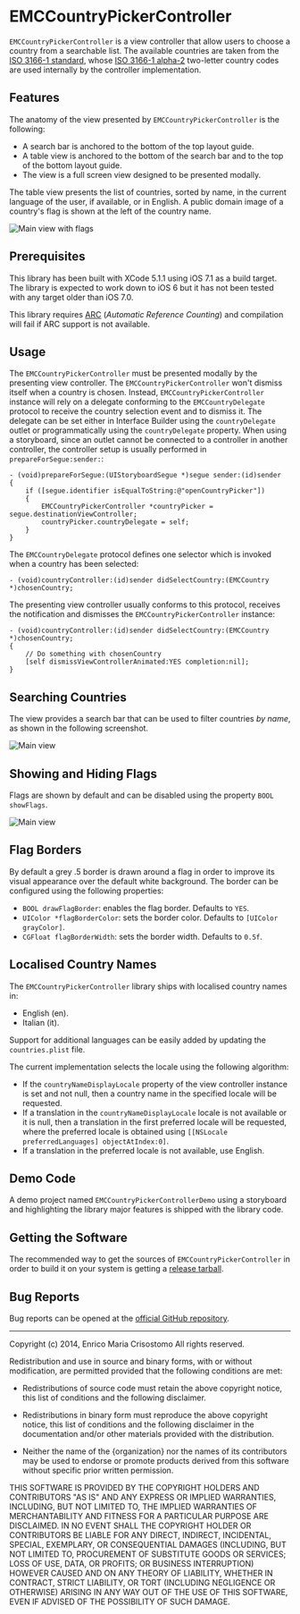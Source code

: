 EMCCountryPickerController
==========================

`EMCCountryPickerController` is a view controller that allow users to choose
a country from a searchable list.  The available countries are taken from the
[ISO 3166-1 standard][iso3166], whose [ISO 3166-1 alpha-2][iso31662] two-letter
country codes are used internally by the controller implementation.

[iso3166]: http://en.wikipedia.org/wiki/ISO_3166
[iso31662]: http://en.wikipedia.org/wiki/ISO_3166-1_alpha-2

Features
--------

The anatomy of the view presented by `EMCCountryPickerController` is the
following:

  * A search bar is anchored to the bottom of the top layout guide.
  * A table view is anchored to the bottom of the search bar and to the top of
    the bottom layout guide.
  * The view is a full screen view designed to be presented modally.

The table view presents the list of countries, sorted by name, in the current
language of the user, if available, or in English.  A public domain image of
a country's flag is shown at the left of the country name.

![Main view with flags](/Screenshots/main-view-with-flags.png "Main View with Flags")

Prerequisites
-------------

This library has been built with XCode 5.1.1 using iOS 7.1 as a build target.
The library is expected to work down to iOS 6 but it has not been tested with
any target older than iOS 7.0.

This library requires [ARC][arc] (_Automatic Reference Counting_) and
compilation will fail if ARC support is not available.

[arc]: http://en.wikipedia.org/wiki/Automatic_Reference_Counting

Usage
-----

The `EMCCountryPickerController` must be presented modally by the presenting
view controller.  The `EMCCountryPickerController` won't dismiss itself when a
country is chosen.  Instead, `EMCCountryPickerController` instance will rely on
a delegate conforming to the `EMCCountryDelegate` protocol to receive the
country selection event and to dismiss it.  The delegate can be set either in
Interface Builder using the `countryDelegate` outlet or programmatically using
the `countryDelegate` property.  When using a storyboard, since an outlet
cannot be connected to a controller in another controller, the controller setup
is usually performed in `prepareForSegue:sender:`:

```
- (void)prepareForSegue:(UIStoryboardSegue *)segue sender:(id)sender
{
    if ([segue.identifier isEqualToString:@"openCountryPicker"])
    {
        EMCCountryPickerController *countryPicker = segue.destinationViewController;
        countryPicker.countryDelegate = self;
    }
}
```

The `EMCCountryDelegate` protocol defines one selector which is invoked when a
country has been selected:

```
- (void)countryController:(id)sender didSelectCountry:(EMCCountry *)chosenCountry;
```

The presenting view controller usually conforms to this protocol, receives the
notification and dismisses the `EMCCountryPickerController` instance:

```
- (void)countryController:(id)sender didSelectCountry:(EMCCountry *)chosenCountry;
{
    // Do something with chosenCountry
    [self dismissViewControllerAnimated:YES completion:nil];
}
```

Searching Countries
-------------------

The view provides a search bar that can be used to filter countries _by name_,
as shown in the following screenshot.

![Main view](/Screenshots/main-view-search.png "Main View - Search")

Showing and Hiding Flags
------------------------

Flags are shown by default and can be disabled using the property
`BOOL showFlags`.

![Main view](/Screenshots/main-view.png "Main View")

Flag Borders
------------

By default a grey .5 border is drawn around a flag in order to improve its
visual appearance over the default white background.  The border can be
configured using the following properties:

  * `BOOL drawFlagBorder`: enables the flag border. Defaults to `YES`.
  * `UIColor *flagBorderColor`: sets the border color. Defaults to
    `[UIColor grayColor]`.
  * `CGFloat flagBorderWidth`: sets the border width. Defaults to `0.5f`.

Localised Country Names
-----------------------

The `EMCCountryPickerController` library ships with localised country names in:

  * English (en).
  * Italian (it).

Support for additional languages can be easily added by updating the
`countries.plist` file.

The current implementation selects the locale using the following algorithm:

  * If the `countryNameDisplayLocale` property of the view controller instance
    is set and not null, then a country name in the specified locale will be
    requested.
  * If a translation in the `countryNameDisplayLocale` locale is not available
    or it is null, then a translation in the first preferred locale will be
    requested, where the preferred locale is obtained using
    `[[NSLocale preferredLanguages] objectAtIndex:0]`.
  * If a translation in the preferred locale is not available, use English.

Demo Code
---------

A demo project named `EMCCountryPickerControllerDemo` using a storyboard and
highlighting the library major features is shipped with the library code.

Getting the Software
--------------------

The recommended way to get the sources of `EMCCountryPickerController` in order
to build it on your system is getting a [release tarball][release]. 

[release]: https://github.com/emcrisostomo/EMCCountryPickerController/releases

Bug Reports
-----------

Bug reports can be opened at the [official GitHub repository][cp].

[cp]: https://github.com/emcrisostomo/EMCCountryPickerController

----
Copyright (c) 2014, Enrico Maria Crisostomo
All rights reserved.

Redistribution and use in source and binary forms, with or without
modification, are permitted provided that the following conditions are met:

* Redistributions of source code must retain the above copyright notice, this
  list of conditions and the following disclaimer.

* Redistributions in binary form must reproduce the above copyright notice,
  this list of conditions and the following disclaimer in the documentation
  and/or other materials provided with the distribution.

* Neither the name of the {organization} nor the names of its
  contributors may be used to endorse or promote products derived from
  this software without specific prior written permission.

THIS SOFTWARE IS PROVIDED BY THE COPYRIGHT HOLDERS AND CONTRIBUTORS "AS IS"
AND ANY EXPRESS OR IMPLIED WARRANTIES, INCLUDING, BUT NOT LIMITED TO, THE
IMPLIED WARRANTIES OF MERCHANTABILITY AND FITNESS FOR A PARTICULAR PURPOSE ARE
DISCLAIMED. IN NO EVENT SHALL THE COPYRIGHT HOLDER OR CONTRIBUTORS BE LIABLE
FOR ANY DIRECT, INDIRECT, INCIDENTAL, SPECIAL, EXEMPLARY, OR CONSEQUENTIAL
DAMAGES (INCLUDING, BUT NOT LIMITED TO, PROCUREMENT OF SUBSTITUTE GOODS OR
SERVICES; LOSS OF USE, DATA, OR PROFITS; OR BUSINESS INTERRUPTION) HOWEVER
CAUSED AND ON ANY THEORY OF LIABILITY, WHETHER IN CONTRACT, STRICT LIABILITY,
OR TORT (INCLUDING NEGLIGENCE OR OTHERWISE) ARISING IN ANY WAY OUT OF THE USE
OF THIS SOFTWARE, EVEN IF ADVISED OF THE POSSIBILITY OF SUCH DAMAGE.